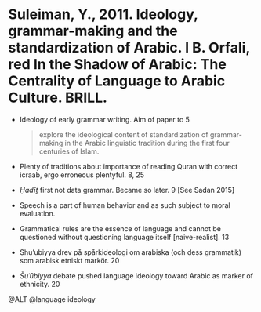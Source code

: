 # Suleiman, Y., 2011. Ideology, grammar-making and the standardization of Arabic.  I B. Orfali, red In the Shadow of Arabic: The Centrality of Language to Arabic Culture. BRILL.

- Ideology of early grammar writing. Aim of paper to 5

    > explore the ideological content of standardization of grammar-making in the Arabic linguistic tradition during the first four centuries of Islam.

- Plenty of traditions about importance of reading Quran with correct icraab, ergo erroneous plentyful. 8, 25

- *Ḥadīṯ* first not data grammar. Became so later. 9 [See Sadan 2015]

- Speech is a part of human behavior and as such subject to moral evaluation. 

- Grammatical rules are the essence of language and cannot be questioned without questioning language itself [naive-realist]. 13

- Shu’ubiyya drev på spårkideologi om arabiska (och dess grammatik) som arabisk etniskt markör. 20
- *Šuʿūbiyya* debate pushed language ideology toward Arabic as marker of ethnicity. 20

@ALT
@language ideology
